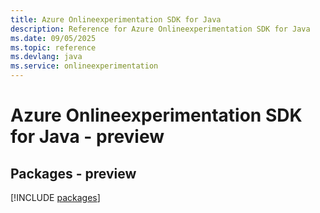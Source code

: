 ```yaml
---
title: Azure Onlineexperimentation SDK for Java
description: Reference for Azure Onlineexperimentation SDK for Java
ms.date: 09/05/2025
ms.topic: reference
ms.devlang: java
ms.service: onlineexperimentation
---
```

# Azure Onlineexperimentation SDK for Java - preview
## Packages - preview
[!INCLUDE [packages](onlineexperimentation-index.md)]